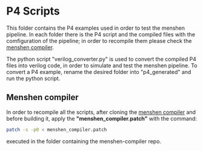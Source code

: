 # P4 Scripts
This folder contains the P4 examples used in order to test the menshen pipeline.
In each folder there is the P4 script and the compiled files with the comfiguration of the pipeline; in order to recompile them please check the [menshen compiler](https://github.com/multitenancy-project/menshen-compiler.git).

The python script "verilog_converter.py" is used to convert the compiled P4 files into verilog code, in order to simulate and test the menshen pipeline. To convert a P4 example, rename the desired folder into "p4_generated" and run the python script.

## Menshen compiler
In order to recompile all the scripts, after cloning the [menshen compiler](https://github.com/multitenancy-project/menshen-compiler.git) and before building it, apply the **"menshen_compiler.patch"** with the command:
```sh
patch -s -p0 < menshen_compiler.patch
```
executed in the folder containing the menshen-compiler repo.
